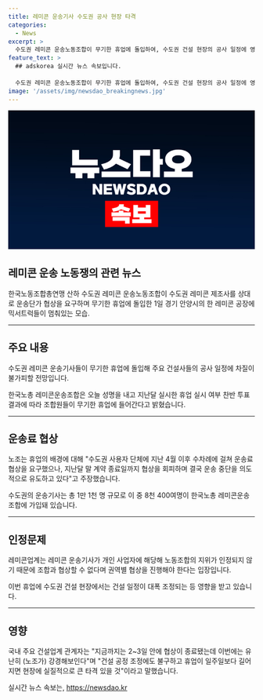 ```yaml
---
title: 레미콘 운송기사 수도권 공사 현장 타격
categories:
  - News
excerpt: >
  수도권 레미콘 운송노동조합이 무기한 휴업에 돌입하여, 수도권 건설 현장의 공사 일정에 영향을 줄 것으로 전망됩니다. 한국노총 레미콘운송조합은 회원들의 찬반 투표로 무기한 휴업을 결정하고, 수차례의 운송료 협상 거부로 고의적인 운송 중단을 주장합니다. 이에 건설업계는 현장에 큰 타격이 있을 것으로 우려하고, 레미콘업체는 운송기사의 노동조합 지위를 인정하지 않으며 권역별 협상을 주장합니다. 휴업으로 건설 일정이 조정되는 등 현장은 영향을 받을 전망입니다.
feature_text: >
  ## adskorea 실시간 뉴스 속보입니다.

  수도권 레미콘 운송노동조합이 무기한 휴업에 돌입하여, 수도권 건설 현장의 공사 일정에 영향을 줄 것으로 전망됩니다. 한국노총 레미콘운송조합은 회원들의 찬반 투표로 무기한 휴업을 결정하고, 수차례의 운송료 협상 거부로 고의적인 운송 중단을 주장합니다. 이에 건설업계는 현장에 큰 타격이 있을 것으로 우려하고, 레미콘업체는 운송기사의 노동조합 지위를 인정하지 않으며 권역별 협상을 주장합니다. 휴업으로 건설 일정이 조정되는 등 현장은 영향을 받을 전망입니다.
image: '/assets/img/newsdao_breakingnews.jpg'
---
```


<p><img src="/assets/img/newsdao_breakingnews.jpg" alt="adskorea 속보" /></p>

<h2 data-ke-size="size26">레미콘 운송 노동쟁의 관련 뉴스</h2>

<p data-ke-size="size16">한국노동조합총연맹 산하 수도권 레미콘 운송노동조합이 수도권 레미콘 제조사를 상대로 운송단가 협상을 요구하며 무기한 휴업에 돌입한 1일 경기 안양시의 한 레미콘 공장에 믹서트럭들이 멈춰있는 모습.</p>

<hr>

<h2 data-ke-size="size24">주요 내용</h2>

<p data-ke-size="size16">수도권 레미콘 운송기사들이 무기한 휴업에 돌입해 주요 건설사들의 공사 일정에 차질이 불가피할 전망입니다.</p>

<p data-ke-size="size16">한국노총 레미콘운송조합은 오늘 성명을 내고 지난달 실시한 휴업 실시 여부 찬반 투표 결과에 따라 조합원들이 무기한 휴업에 들어간다고 밝혔습니다.</p>

<hr>

<h2 data-ke-size="size24">운송료 협상</h2>

<p data-ke-size="size16">노조는 휴업의 배경에 대해 "수도권 사용자 단체에 지난 4월 이후 수차례에 걸쳐 운송료 협상을 요구했으나, 지난달 말 계약 종료일까지 협상을 회피하며 결국 운송 중단을 의도적으로 유도하고 있다"고 주장했습니다.</p>

<p data-ke-size="size16">수도권의 운송기사는 총 1만 1천 명 규모로 이 중 8천 400여명이 한국노총 레미콘운송조합에 가입돼 있습니다.</p>

<hr>

<h2 data-ke-size="size24">인정문제</h2>

<p data-ke-size="size16">레미콘업계는 레미콘 운송기사가 개인 사업자에 해당해 노동조합의 지위가 인정되지 않기 때문에 조합과 협상할 수 없다며 권역별 협상을 진행해야 한다는 입장입니다.</p>

<p data-ke-size="size16">이번 휴업에 수도권 건설 현장에서는 건설 일정이 대폭 조정되는 등 영향을 받고 있습니다.</p>

<hr>

<h2 data-ke-size="size24">영향</h2>

<p data-ke-size="size16">국내 주요 건설업계 관계자는 "지금까지는 2~3일 안에 협상이 종료됐는데 이번에는 유난히 (노조가) 강경해보인다"며 "건설 공정 조정에도 불구하고 휴업이 일주일보다 길어지면 현장에 실질적으로 큰 타격 있을 것"이라고 말했습니다.</p>
실시간 뉴스 속보는, <a href="https://newsdao.kr" rel="dofollow">https://newsdao.kr</a>


